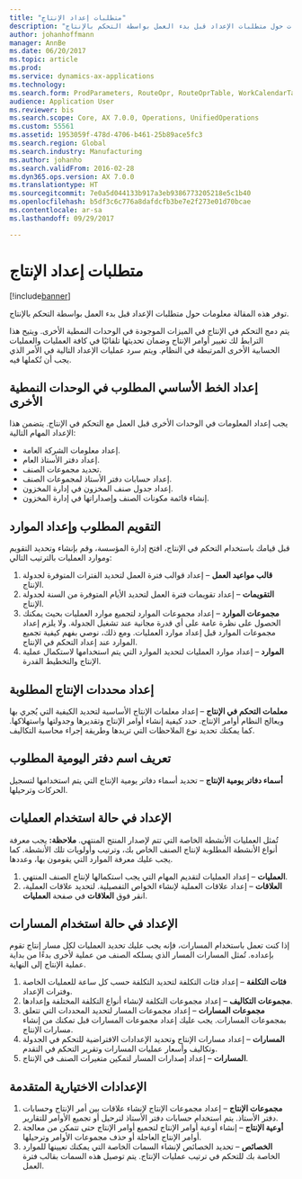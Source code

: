 ```yaml
---
title: "متطلبات إعداد الإنتاج"
description: "توفر هذه المقالة معلومات حول متطلبات الإعداد قبل بدء العمل بواسطة التحكم بالإنتاج‬."
author: johanhoffmann
manager: AnnBe
ms.date: 06/20/2017
ms.topic: article
ms.prod: 
ms.service: dynamics-ax-applications
ms.technology: 
ms.search.form: ProdParameters, RouteOpr, RouteOprTable, WorkCalendarTable, WorkTimeTable, WrkCtrTable
audience: Application User
ms.reviewer: bis
ms.search.scope: Core, AX 7.0.0, Operations, UnifiedOperations
ms.custom: 55561
ms.assetid: 1953059f-478d-4706-b461-25b89ace5fc3
ms.search.region: Global
ms.search.industry: Manufacturing
ms.author: johanho
ms.search.validFrom: 2016-02-28
ms.dyn365.ops.version: AX 7.0.0
ms.translationtype: HT
ms.sourcegitcommit: 7e0a5d044133b917a3eb9386773205218e5c1b40
ms.openlocfilehash: b5df3c6c776a8dafdcfb3be7e2f273e01d70bcae
ms.contentlocale: ar-sa
ms.lasthandoff: 09/29/2017

---
```


# <a name="production-setup-requirements"></a>متطلبات إعداد الإنتاج

[!include[banner](../includes/banner.md)]


توفر هذه المقالة معلومات حول متطلبات الإعداد قبل بدء العمل بواسطة التحكم بالإنتاج‬. 

يتم دمج التحكم في الإنتاج في الميزات الموجودة في الوحدات النمطية الأخرى. ويتيح هذا الترابط لك تغيير أوامر الإنتاج وضمان تحديثها تلقائيًا في كافة العمليات والعمليات الحسابية الأخرى المرتبطة في النظام. ويتم سرد عمليات الإعداد التالية في الأمر الذي يجب أن تُكملها فيه.

## <a name="required-baseline-setup-in-other-modules"></a>إعداد الخط الأساسي المطلوب في الوحدات النمطية الأخرى
يجب إعداد المعلومات في الوحدات الأخرى قبل العمل مع التحكم في الإنتاج. يتضمن هذا الإعداد المهام التالية:

-   إعداد معلومات الشركة العامة.
-   إعداد دفتر الأستاذ العام.
-   تحديد مجموعات الصنف.
-   إعداد حسابات دفتر الأستاذ لمجموعات الصنف.
-   إعداد جدول صنف المخزون في إدارة المخزون.
-   إنشاء قائمة مكونات الصنف وإصداراتها في إدارة المخزون.

## <a name="required-calendar-and-resource-setup"></a>التقويم المطلوب وإعداد الموارد
قبل قيامك باستخدام التحكم في الإنتاج، افتح إدارة المؤسسة، وقم بإنشاء وتحديد التقويم وموارد العمليات بالترتيب التالي:

1.  **قالب مواعيد العمل** – إعداد قوالب فترة العمل لتحديد الفترات المتوفرة لجدولة الإنتاج.
2.  **التقويمات** – إعداد تقويمات فترة العمل لتحديد الأيام المتوفرة من السنة لجدولة الإنتاج.
3.  **مجموعات الموارد** – إعداد مجموعات الموارد لتجميع موارد العمليات بحيث يمكنك الحصول على نظرة عامة على أي قدرة مجانية عند تشغيل الجدولة. ولا يلزم إعداد مجموعات الموارد قبل إعداد موارد العمليات. ومع ذلك، نوصي بفهم كيفية تجميع الموارد عند إعداد التحكم في الإنتاج.
4.  **الموارد** – إعداد موارد العمليات لتحديد الموارد التي يتم استخدامها لاستكمال عملية الإنتاج والتخطيط القدرة.

## <a name="required-production-parameters-setup"></a>إعداد محددات الإنتاج المطلوبة
**معلمات التحكم في الإنتاج** – إعداد معلمات الإنتاج الأساسية لتحديد الكيفية التي يُجري بها ويعالج النظام أوامر الإنتاج. حدد كيفية إنشاء أوامر الإنتاج وتقديرها وجدولتها واستهلاكها. كما يمكنك تحديد نوع الملاحظات التي تريدها وطريقة إجراء محاسبة التكاليف.

## <a name="required-journal-name-identification"></a>تعريف اسم دفتر اليومية المطلوب
**أسماء دفاتر يومية الإنتاج** – تحديد أسماء دفاتر يومية الإنتاج التي يتم استخدامها لتسجيل الحركات وترحيلها.

## <a name="setup-if-you-use-operations"></a>الإعداد في حالة استخدام العمليات
تُمثل العمليات الأنشطة الخاصة التي تتم لإصدار المنتج المنتهي. **ملاحظة:** يجب معرفة أنواع الأنشطة المطلوبة لإنتاج الصنف الخاص بك، وترتيب وأولويات تلك الأنشطة. كما يجب عليك معرفة الموارد التي يقومون بها، وعددها.

1.  **العمليات** – إعداد العمليات لتقديم المهام التي يجب استكمالها لإنتاج الصنف المنتهي.
2.  **العلاقات** – إعداد علاقات العملية لإنشاء الخواص التفصيلية. لتحديد علاقات العملية، انقر فوق **العلاقات** في صفحة **العمليات**.

## <a name="setup-if-you-use-routes"></a>الإعداد في حالة استخدام المسارات
إذا كنت تعمل باستخدام المسارات، فإنه يجب عليك تحديد العمليات لكل مسار إنتاج تقوم بإعداده. تُمثل المسارات المسار الذي يسلكه الصنف من عملية لأخرى بدءًا من بداية عملية الإنتاج إلى النهاية.

1.  **فئات التكلفة** – إعداد فئات التكلفة لتحديد التكلفة حسب كل ساعة للعمليات الخاصة وفترات الإعداد.
2.  **مجموعات التكاليف** – إعداد مجموعات التكلفة لإنشاء أنواع التكلفة المختلفة وإعدادها.
3.  **مجموعات المسارات** – إعداد مجموعات المسار لتحديد المحددات التي تتعلق بمجموعات المسارات. يجب عليك إعداد مجموعات المسارات قبل تمكنك من إنشاء مسارات الإنتاج.
4.  **المسارات** – إعداد مسارات الإنتاج وتحديد الإعدادات الافتراضية للتحكم في الجدولة وتكاليف وأسعار عمليات المسارات وتقرير التحكم في التقدم.
5.  **المسارات** – إعداد إصدارات المسار لتمكين متغيرات الصنف في الإنتاج.

## <a name="optional-advanced-settings"></a>الإعدادات الاختيارية المتقدمة
1.  **مجموعات الإنتاج** – إعداد مجموعات الإنتاج لإنشاء علاقات بين أمر الإنتاج وحسابات دفتر الأستاذ. يتم استخدام حسابات دفتر الأستاذ لترحيل أو تجميع الأوامر للتقارير.
2.  **أوعية الإنتاج** – إنشاء أوعية أوامر الإنتاج لتجميع أوامر الإنتاج حتى تتمكن من معالجة أوامر الإنتاج العاجلة أو حذف مجموعات الأوامر وترحيلها.
3.  **الخصائص** – تحديد الخصائص لإنشاء السمات الخاصة التي يمكنك تعيينها للموارد الخاصة بك للتحكم في ترتيب عمليات الإنتاج. يتم توصيل هذه السمات بقالب فترة العمل.





